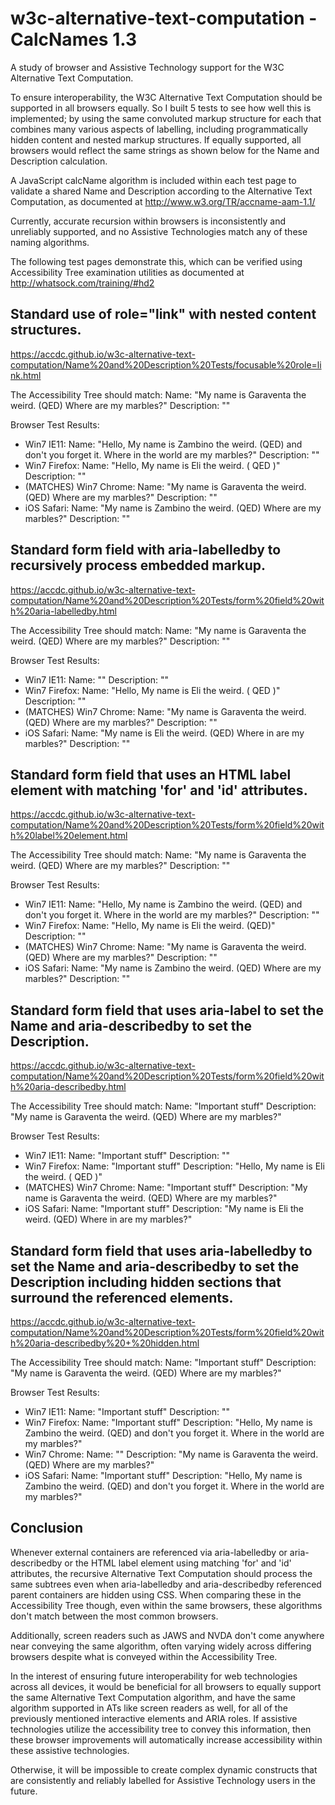 # w3c-alternative-text-computation - CalcNames 1.3
A study of browser and Assistive Technology support for the W3C Alternative Text Computation.

To ensure interoperability, the W3C Alternative Text Computation should be supported in all browsers equally. So I built 5 tests to see how well this is implemented; by using the same convoluted markup structure for each that combines many various aspects of labelling, including programmatically hidden content and nested markup structures. If equally supported, all browsers would reflect the same strings as shown below for the Name and Description calculation.

A JavaScript calcName algorithm is included within each test page to validate a shared Name and Description according to the Alternative Text Computation, as documented at
http://www.w3.org/TR/accname-aam-1.1/

Currently, accurate recursion within browsers is inconsistently and unreliably supported, and no Assistive Technologies match any of these naming algorithms.

The following test pages demonstrate this, which can be verified using Accessibility Tree examination utilities as documented at
http://whatsock.com/training/#hd2

Standard use of role="link" with nested content structures.
-----

https://accdc.github.io/w3c-alternative-text-computation/Name%20and%20Description%20Tests/focusable%20role=link.html

The Accessibility Tree should match: Name: "My name is Garaventa the weird. (QED) Where are my marbles?" Description: ""

Browser Test Results:

* Win7 IE11: Name: "Hello,  My name is Zambino the weird. (QED) and don't you forget it. Where in the world are my marbles?" Description: ""
* Win7 Firefox: Name: "Hello, My name is Eli the weird. ( QED )" Description: ""
* (MATCHES) Win7 Chrome: Name: "My name is Garaventa the weird. (QED) Where are my marbles?" Description: ""
* iOS Safari: Name: "My name is Zambino the weird. (QED) Where are my marbles?" Description: ""

Standard form field with aria-labelledby to recursively process embedded markup.
-----

https://accdc.github.io/w3c-alternative-text-computation/Name%20and%20Description%20Tests/form%20field%20with%20aria-labelledby.html

The Accessibility Tree should match: Name: "My name is Garaventa the weird. (QED) Where are my marbles?" Description: ""

Browser Test Results:

* Win7 IE11: Name: "" Description: ""
* Win7 Firefox: Name: "Hello, My name is Eli the weird. ( QED )" Description: ""
* (MATCHES) Win7 Chrome: Name: "My name is Garaventa the weird. (QED) Where are my marbles?" Description: ""
* iOS Safari: Name: "My name is Eli the weird. (QED) Where in are my marbles?" Description: ""

Standard form field that uses an HTML label element with matching 'for' and 'id' attributes.
-----

https://accdc.github.io/w3c-alternative-text-computation/Name%20and%20Description%20Tests/form%20field%20with%20label%20element.html

The Accessibility Tree should match: Name: "My name is Garaventa the weird. (QED) Where are my marbles?" Description: ""

Browser Test Results:

* Win7 IE11: Name: "Hello, My name is Zambino the weird. (QED) and don't you forget it. Where in the world are my marbles?" Description: ""
* Win7 Firefox: Name: "Hello, My name is Eli the weird. (QED)" Description: ""
* (MATCHES) Win7 Chrome: Name: "My name is Garaventa the weird. (QED) Where are my marbles?" Description: ""
* iOS Safari: Name: "My name is Zambino the weird. (QED) Where are my marbles?" Description: ""

Standard form field that uses aria-label to set the Name and aria-describedby to set the Description.
-----

https://accdc.github.io/w3c-alternative-text-computation/Name%20and%20Description%20Tests/form%20field%20with%20aria-describedby.html

The Accessibility Tree should match: Name: "Important stuff" Description: "My name is Garaventa the weird. (QED) Where are my marbles?"

Browser Test Results:

* Win7 IE11: Name: "Important stuff" Description: ""
* Win7 Firefox: Name: "Important stuff" Description: "Hello, My name is Eli the weird. ( QED )"
* (MATCHES) Win7 Chrome: Name: "Important stuff" Description: "My name is Garaventa the weird. (QED) Where are my marbles?"
* iOS Safari: Name: "Important stuff" Description: "My name is Eli the weird. (QED) Where in are my marbles?"

Standard form field that uses aria-labelledby to set the Name and aria-describedby to set the Description including hidden sections that surround the referenced elements.
-----

https://accdc.github.io/w3c-alternative-text-computation/Name%20and%20Description%20Tests/form%20field%20with%20aria-describedby%20+%20hidden.html

The Accessibility Tree should match: Name: "Important stuff" Description: "My name is Garaventa the weird. (QED) Where are my marbles?"

Browser Test Results:

* Win7 IE11: Name: "Important stuff" Description: ""
* Win7 Firefox: Name: "Important stuff" Description: "Hello, My name is Zambino the weird. (QED) and don't you forget it. Where in the world are my marbles?"
* Win7 Chrome: Name: "" Description: "My name is Garaventa the weird. (QED) Where are my marbles?"
* iOS Safari: Name: "Important stuff" Description: "Hello, My name is Zambino the weird. (QED) and don't you forget it. Where in the world are my marbles?"

Conclusion
-----

Whenever external containers are referenced via aria-labelledby or aria-describedby or the HTML label element using matching 'for' and 'id' attributes, the recursive Alternative Text Computation should process the same subtrees even when aria-labelledby and aria-describedby referenced parent containers are hidden using CSS. When comparing these in the Accessibility Tree though, even within the same browsers, these algorithms don't match between the most common browsers.

Additionally, screen readers such as JAWS and NVDA don't come anywhere near conveying the same algorithm, often varying widely across differing browsers despite what is conveyed within the Accessibility Tree.

In the interest of ensuring future interoperability for web technologies across all devices, it would be beneficial for all browsers to equally support the same Alternative Text Computation algorithm, and have the same algorithm supported in ATs like screen readers as well, for all of the previously mentioned interactive elements and ARIA roles. If assistive technologies utilize the accessibility tree to convey this information, then these browser improvements will automatically increase accessibility within these assistive technologies.

Otherwise, it will be impossible to create complex dynamic constructs that are consistently and reliably labelled for Assistive Technology users in the future.